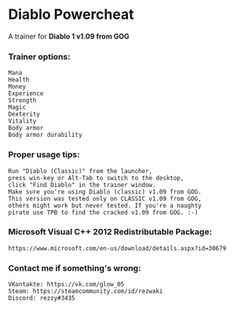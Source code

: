 # Diablo Powercheat
A trainer for <b>Diablo 1 v1.09 from GOG</b>
### Trainer options:
	Mana
	Health
	Money
	Experience
	Strength
	Magic
	Dexterity
	Vitality
	Body armor
	Body armor durability

### Proper usage tips:
	Run "Diablo (Classic)" from the launcher,
	press win-key or Alt-Tab to switch to the desktop,
	click "Find Diablo" in the trainer window.
	Make sure you're using Diablo (classic) v1.09 from GOG.
	This version was tested only on CLASSIC v1.09 from GOG,
	others might work but never tested. If you're a naughty
	pirate use TPB to find the cracked v1.09 from GOG. :-)

### Microsoft Visual C++ 2012 Redistributable Package:
	https://www.microsoft.com/en-us/download/details.aspx?id=30679

### Contact me if something's wrong:
	VKontakte: https://vk.com/glow_05
	Steam: https://steamcommunity.com/id/rezwaki
	Discord: rezzy#3435
